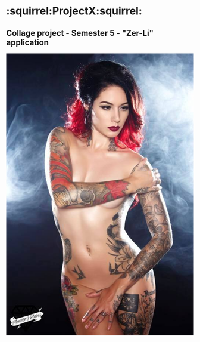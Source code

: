 # :squirrel:ProjectX:squirrel:
## Collage project - Semester 5 - "Zer-Li" application
![picture](GoodJobG9.png)
